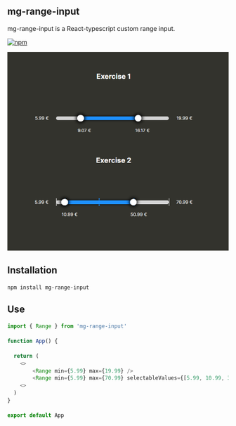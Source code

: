 ## mg-range-input

mg-range-input is a React-typescript custom range input. 

[![npm](https://img.shields.io/npm/v/mg-range-input)](https://www.npmjs.com/package/mg-range-input)

<p align="center">
  <img src="https://github.com/miguelgisbert/range-input/blob/master/public/mg-range-input.png" alt="Range input">
</p>

## Installation

```bash
npm install mg-range-input
```

## Use

```ts
import { Range } from 'mg-range-input'

function App() {

  return (
    <>
        <Range min={5.99} max={19.99} />
        <Range min={5.99} max={70.99} selectableValues={[5.99, 10.99, 30.99, 50.99, 70.99]}/>
    <>
  )
}

export default App
```